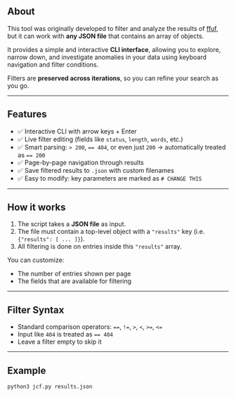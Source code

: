 ## About

This tool was originally developed to filter and analyze the results of [ffuf](https://github.com/ffuf/ffuf), but it can work with **any JSON file** that contains an array of objects.

It provides a simple and interactive **CLI interface**, allowing you to explore, narrow down, and investigate anomalies in your data using keyboard navigation and filter conditions.

Filters are **preserved across iterations**, so you can refine your search as you go.

---

## Features

- ✅ Interactive CLI with arrow keys + Enter
- ✅ Live filter editing (fields like `status`, `length`, `words`, etc.)
- ✅ Smart parsing: `> 200`, `== 404`, or even just `200` → automatically treated as `== 200`
- ✅ Page-by-page navigation through results
- ✅ Save filtered results to `.json` with custom filenames
- ✅ Easy to modify: key parameters are marked as `# CHANGE THIS`

---

## How it works

1. The script takes a **JSON file** as input.
2. The file must contain a top-level object with a `"results"` key (i.e. `{"results": [ ... ]}`).
3. All filtering is done on entries inside this `"results"` array.

You can customize:
- The number of entries shown per page
- The fields that are available for filtering

---

## Filter Syntax

- Standard comparison operators: `==`, `!=`, `>`, `<`, `>=`, `<=`
- Input like `404` is treated as `== 404`
- Leave a filter empty to skip it

---

## Example

```bash
python3 jcf.py results.json
